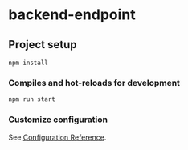 # backend-endpoint

## Project setup
```
npm install
```

### Compiles and hot-reloads for development
```
npm run start
```

### Customize configuration
See [Configuration Reference](https://expressjs.com/en/starter/installing.html).
